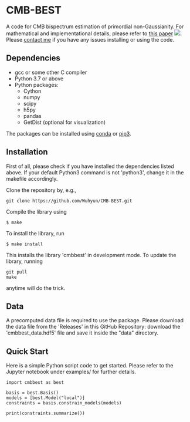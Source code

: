 # CMB-BEST
A code for CMB bispectrum estimation of primordial non-Gaussianity. For mathematical and implementational details, please refer to [this paper](https://arxiv.org/abs/2305.14646) [![](https://img.shields.io/badge/arXiv-2305.14646%20-red.svg)](https://arxiv.org/abs/2305.14646). Please [contact me](mailto:wuhyun@kasi.re.kr) if you have any issues installing or using the code.

## Dependencies

- gcc or some other C compiler
- Python 3.7 or above
- Python packages:
    - Cython
    - numpy
    - scipy
    - h5py
    - pandas
    - GetDist (optional for visualization)

The packages can be installed using [conda](https://conda.io/projects/conda/en/latest/user-guide/getting-started.html#) or [pip3](https://packaging.python.org/en/latest/tutorials/installing-packages/).

## Installation
First of all, please check if you have installed the dependencies listed above. If your default Python3 command is not 'python3', change it in the makefile accordingly.

Clone the repository by, e.g.,
```
git clone https://github.com/Wuhyun/CMB-BEST.git
```

Compile the library using
```
$ make
```
To install the library, run
```
$ make install
```
This installs the library 'cmbbest' in development mode. To update the library, running
 ```
 git pull
 make
 ```
anytime will do the trick.


## Data

A precomputed data file is required to use the package. Please download the data file from the 'Releases' in this GitHub Repository: download the 'cmbbest_data.hdf5' file and save it inside the "data" directory.


## Quick Start

Here is a simple Python script code to get started. Please refer to the Jupyter notebook under examples/ for further details.
```
import cmbbest as best

basis = best.Basis()
models = [best.Model("local")]
constraints = basis.constrain_models(models)

print(constraints.summarize())
```
